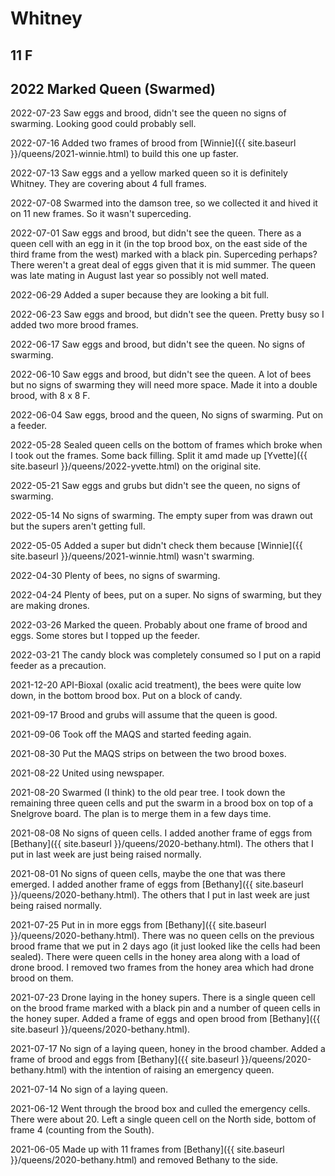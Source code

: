 # Whitney

## 11 F

## 2022 Marked Queen (Swarmed)

2022-07-23 Saw eggs and brood, didn't see the queen no signs of swarming. Looking good could probably sell.

2022-07-16 Added two frames of brood from [Winnie]({{ site.baseurl }}/queens/2021-winnie.html) to build this one up faster.

2022-07-13 Saw eggs and a yellow marked queen so it is definitely Whitney.  They are covering about 4 full frames.

2022-07-08 Swarmed into the damson tree, so we collected it and hived it on 11 new frames.  So it wasn't superceding.

2022-07-01 Saw eggs and brood, but didn't see the queen.  There as a queen cell with an egg in it (in the top brood box, on the east side of the third frame from the west) marked with a black pin.  Superceding perhaps?  There weren't a great deal of eggs given that it is mid summer.  The queen was late mating in August last year so possibly not well mated.

2022-06-29 Added a super because they are looking a bit full.

2022-06-23 Saw eggs and brood, but didn't see the queen. Pretty busy so I added two more brood frames.

2022-06-17 Saw eggs and brood, but didn't see the queen.  No signs of swarming.

2022-06-10 Saw eggs and brood, but didn't see the queen.  A lot of bees but no signs of swarming they will need more space.  Made it into a double brood, with 8 x 8 F.

2022-06-04 Saw eggs, brood and the queen,  No signs of swarming.  Put on a feeder.

2022-05-28 Sealed queen cells on the bottom of frames which broke when I took out the frames.  Some back filling.  Split it amd made up [Yvette]({{ site.baseurl }}/queens/2022-yvette.html) on the original site.

2022-05-21 Saw eggs and grubs but didn't see the queen, no signs of swarming.

2022-05-14 No signs of swarming.  The empty super from was drawn out but the supers aren't getting full.

2022-05-05 Added a super but didn't check them because [Winnie]({{ site.baseurl }}/queens/2021-winnie.html) wasn't swarming.

2022-04-30 Plenty of bees, no signs of swarming.

2022-04-24 Plenty of bees, put on a super.  No signs of swarming, but they are making drones.

2022-03-26 Marked the queen.  Probably about one frame of brood and eggs.  Some stores but I topped up the feeder.

2022-03-21 The candy block was completely consumed so I put on a rapid feeder as a precaution.

2021-12-20 API-Bioxal (oxalic acid treatment), the bees were quite low down, in the bottom brood box.  Put on a block of candy.

2021-09-17 Brood and grubs will assume that the queen is good. 

2021-09-06 Took off the MAQS and started feeding again.

2021-08-30 Put the MAQS strips on between the two brood boxes.

2021-08-22 United using newspaper.

2021-08-20 Swarmed (I think) to the old pear tree.  I took down the remaining three queen cells and put the swarm in a brood box on top of a Snelgrove board.  The plan is to merge them in a few days time.

2021-08-08 No signs of queen cells.  I added another frame of eggs from [Bethany]({{ site.baseurl }}/queens/2020-bethany.html).  The others that I put in last week are just being raised normally.

2021-08-01 No signs of queen cells, maybe the one that was there emerged.  I added another frame of eggs from [Bethany]({{ site.baseurl }}/queens/2020-bethany.html).  The others that I put in last week are just being raised normally.

2021-07-25 Put in in more eggs from [Bethany]({{ site.baseurl }}/queens/2020-bethany.html).  There was no queen cells on the previous brood frame that we put in 2 days ago (it just looked like the cells had been sealed).  There were queen cells in the honey area along with a load of drone brood.  I removed two frames from the honey area which had drone brood on them.

2021-07-23 Drone laying in the honey supers.  There is a single queen cell on the brood frame marked with a black pin and a number of queen cells in the honey super.  Added a frame of eggs and open brood from [Bethany]({{ site.baseurl }}/queens/2020-bethany.html).

2021-07-17 No sign of a laying queen, honey in the brood chamber.  Added a frame of brood and eggs from [Bethany]({{ site.baseurl }}/queens/2020-bethany.html) with the intention of raising an emergency queen.

2021-07-14 No sign of a laying queen.

2021-06-12 Went through the brood box and culled the emergency cells.  There were about 20.  Left a single queen cell on the North side, bottom of frame 4 (counting from the South).

2021-06-05 Made up with 11 frames from [Bethany]({{ site.baseurl }}/queens/2020-bethany.html) and removed Bethany to the side.
